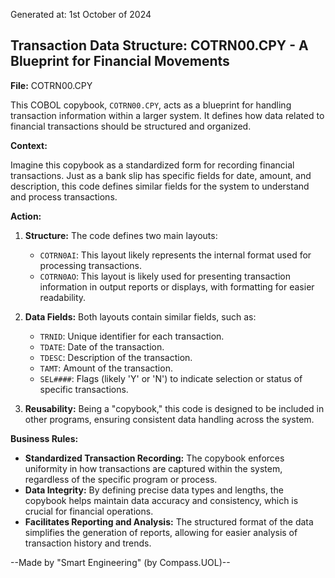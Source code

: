 Generated at: 1st October of 2024

##  Transaction Data Structure: COTRN00.CPY - A Blueprint for Financial Movements

**File:**  COTRN00.CPY

This COBOL copybook, `COTRN00.CPY`, acts as a blueprint for handling transaction information within a larger system. It defines how data related to financial transactions should be structured and organized.

**Context:**

Imagine this copybook as a standardized form for recording financial transactions.  Just as a bank slip has specific fields for date, amount, and description, this code defines similar fields for the system to understand and process transactions.

**Action:**

1. **Structure:** The code defines two main layouts:
    * `COTRN0AI`:  This layout likely represents the internal format used for processing transactions. 
    * `COTRN0AO`: This layout is likely used for presenting transaction information in output reports or displays, with formatting for easier readability. 

2. **Data Fields:** Both layouts contain similar fields, such as:
    * `TRNID`:  Unique identifier for each transaction.
    * `TDATE`:  Date of the transaction.
    * `TDESC`:  Description of the transaction.
    * `TAMT`:  Amount of the transaction.
    * `SEL####`:  Flags (likely 'Y' or 'N') to indicate selection or status of specific transactions.

3. **Reusability:** Being a "copybook," this code is designed to be included in other programs, ensuring consistent data handling across the system.

**Business Rules:**

* **Standardized Transaction Recording:** The copybook enforces uniformity in how transactions are captured within the system, regardless of the specific program or process. 
* **Data Integrity:** By defining precise data types and lengths, the copybook helps maintain data accuracy and consistency, which is crucial for financial operations.
* **Facilitates Reporting and Analysis:** The structured format of the data simplifies the generation of reports, allowing for easier analysis of transaction history and trends.

--Made by "Smart Engineering" (by Compass.UOL)--